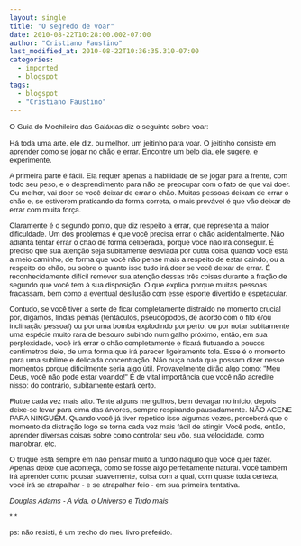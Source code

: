 ```yaml
---
layout: single
title: "O segredo de voar"
date: 2010-08-22T10:28:00.002-07:00
author: "Cristiano Faustino"
last_modified_at: 2010-08-22T10:36:35.310-07:00
categories:
  - imported
  - blogspot
tags:
  - blogspot
  - "Cristiano Faustino"
---
```


<span class="Apple-style-span" style="font-family: Verdana,sans-serif; font-size: 13px;">O Guia do Mochileiro das Galáxias diz o seguinte sobre voar:



<span class="Apple-style-span" style="font-family: Verdana,sans-serif; font-size: 13px;">



Há toda uma arte, ele diz, ou melhor, um jeitinho para voar. O jeitinho consiste em aprender como se jogar no chão e errar. Encontre um belo dia, ele sugere, e experimente.







<span class="Apple-style-span" style="font-family: Verdana,sans-serif; font-size: 13px;">A primeira parte é fácil. Ela requer apenas a habilidade de se jogar para a frente, com todo seu peso, e o desprendimento para não se preocupar com o fato de que vai doer. Ou melhor, vai doer se você deixar de errar o chão. Muitas pessoas deixam de errar o chão e, se estiverem praticando da forma correta, o mais provável é que vão deixar de errar com muita força. 







<span class="Apple-style-span" style="font-family: Verdana,sans-serif; font-size: 13px;">Claramente é o segundo ponto, que diz respeito a errar, que representa a maior dificuldade. Um dos problemas é que você precisa errar o chão acidentalmente. Não adianta tentar errar o chão de forma deliberada, porque você não irá conseguir. É preciso que sua atenção seja subitamente desviada por outra coisa quando você está a meio caminho, de forma que você não pense mais a respeito de estar caindo, ou a respeito do chão, ou sobre o quanto isso tudo irá doer se você deixar de errar. É reconhecidamente difícil remover sua atenção dessas três coisas durante a fração de segundo que você tem à sua disposição. O que explica porque muitas pessoas fracassam, bem como a eventual desilusão com esse esporte divertido e espetacular.







<span class="Apple-style-span" style="font-family: Verdana,sans-serif; font-size: 13px;"> Contudo, se você tiver a sorte de ficar completamente distraído no momento crucial por, digamos, lindas pernas (tentáculos, pseudópodos, de acordo com o filo e/ou inclinação pessoal) ou por uma bomba explodindo por perto, ou por notar subitamente uma espécie muito rara de besouro subindo num galho próximo, então, em sua perplexidade, você irá errar o chão completamente e ficará flutuando a poucos centímetros dele, de uma forma que irá parecer ligeiramente tola. Esse é o momento para uma sublime e delicada concentração. Não ouça nada que possam dizer nesse momentos porque dificilmente seria algo útil. Provavelmente dirão algo como: "Meu Deus, você não pode estar voando!" É de vital importância que você não acredite nisso: do contrário, subitamente estará certo. 







<span class="Apple-style-span" style="font-family: Verdana,sans-serif; font-size: 13px;">Flutue cada vez mais alto. Tente alguns mergulhos, bem devagar no início, depois deixe-se levar para cima das árvores, sempre respirando pausadamente. NÃO ACENE PARA NINGUÉM. Quando você já tiver repetido isso algumas vezes, perceberá que o momento da distração logo se torna cada vez mais fácil de atingir. Você pode, então, aprender diversas coisas sobre como controlar seu vôo, sua velocidade, como manobrar, etc.







<span class="Apple-style-span" style="font-family: Verdana,sans-serif; font-size: 13px;"> O truque está sempre em não pensar muito a fundo naquilo que você quer fazer. Apenas deixe que aconteça, como se fosse algo perfeitamente natural. Você também irá aprender como pousar suavemente, coisa com a qual, com quase toda certeza, você irá se atrapalhar - e se atrapalhar feio - em sua primeira tentativa.



<span class="Apple-style-span" style="font-family: Verdana,sans-serif; font-size: 13px;"> 



*<span class="Apple-style-span" style="font-family: Verdana,sans-serif; font-size: 13px;">Douglas Adams - A vida, o Universo e Tudo mais*







*<span class="Apple-style-span" style="font-family: Verdana,sans-serif; font-size: 13px;"> *<span class="Apple-style-span" style="font-family: Verdana,sans-serif; font-size: 13px;"><span class="Apple-style-span" style="line-height: 20px;"><span class="Apple-style-span" style="font-family: arial;"><span class="Apple-style-span" style="font-size: medium;"><span class="Apple-style-span" style="color: white;"><span class="Apple-style-span" style="font-family: Verdana,sans-serif; font-size: 13px;"> 



<span class="Apple-style-span" style="font-family: Verdana,sans-serif; font-size: 13px;">ps: não resisti, é um trecho do meu livro preferido.